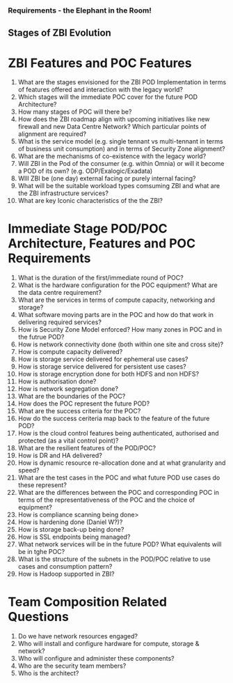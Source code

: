 
### Requirements - the Elephant in the Room!

## Stages of ZBI Evolution

# ZBI Features and POC Features
1. What are the stages envisioned for the ZBI POD Implementation in terms of features offered and interaction with the legacy world?
2. Which stages will the immediate POC cover for the future POD Architecture?
3. How many stages of POC will there be?
4. How does the ZBI roadmap align with upcoming initiatives like new firewall and new Data Centre Network? Which particular points of alignment are required?
5. What is the service model (e.g. single tennant vs multi-tennant in terms of business unit consumption) and in terms of Security Zone alignment? 
6. What are the mechanisms of co-existence with the legacy world?
7. Will ZBI in the Pod of the consumer (e.g. within Omnia) or will it become a POD of its own? (e.g. ODP/Exalogic/Exadata)
8. WIll ZBI be (one day) external facing or purely internal facing?
9. What will be the suitable workload types comsuming ZBI and what are the ZBI infrastructure services?
10. What are key Iconic characteristics of the the ZBI?

# Immediate Stage POD/POC Architecture, Features and POC Requirements
1. What is the duration of the first/immediate round of POC?
2. What is the hardware configuration for the POC equipment? What are the data centre requirement?
3. What are the services in terms of compute capacity, networking and storage?
4. What software moving parts are in the POC and how do that work in delivering required services?
5. How is Security Zone Model enforced? How many zones in POC and in the futrue POD?
6. How is network connectivity done (both within one site and cross site)?
7. How is compute capacity delivered?
8. How is storage service delivered for ephemeral use cases?
9. How is storage service delivered for persistent use cases?
10. How is storage encryption done for both HDFS and non HDFS?
11. How is authorisation done?
12. How is network segregation done?
13. What are the boundaries of the POC?
14. How does the POC represent the future POD?
15. What are the success criteria for the POC?
16. How do the success ceriteria map back to the feature of the future POD?
17. How is the cloud control features being authenticated, authorised and protected (as a vital control point)?
18. What are the resilient features of the POD/POC?
19. How is DR and HA delivered?
20. How is dynamic resource re-allocation done and at what granularity and speed?
21. What are the test cases in the POC and what future POD use cases do these represent?
22. What are the differences between the POC and corresponding POC in terms of the representativeness of the POC and the choice of equipment?
23. How is compliance scanning being done>
24. How is hardening done (Daniel W?)?
25. How is storage back-up being done?
26. How is SSL endpoints being managed?
27. What network services will be in the future POD? What equivalents will be in tghe POC?
28. What is the structure of the subnets in the POD/POC relative to use cases and consumption pattern?
29. How is Hadoop supported in ZBI?

# Team Composition Related Questions
1. Do we have network resources engaged?
2. Who will install and configure hardware for compute, storage & network?
3. Who will configure and administer these components?
3. Who are the security team members?
4. Who is the architect?


